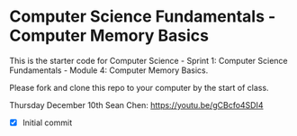 # Computer Science Fundamentals - Computer Memory Basics

This is the starter code for Computer Science - Sprint 1: Computer Science Fundamentals - Module 4: Computer Memory Basics.

Please fork and clone this repo to your computer by the start of class.


Thursday December 10th Sean Chen: https://youtu.be/gCBcfo4SDI4

- [x] Initial commit
